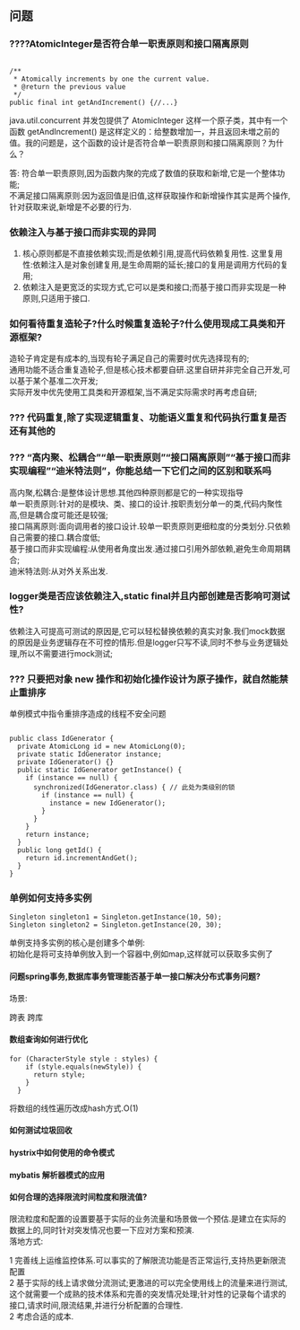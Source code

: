 ## 问题

### ????AtomicInteger是否符合单一职责原则和接口隔离原则


```

/**
 * Atomically increments by one the current value.
 * @return the previous value
 */
public final int getAndIncrement() {//...}
```
java.util.concurrent 并发包提供了 AtomicInteger 这样一个原子类，其中有一个函数 getAndIncrement() 是这样定义的：给整数增加一，并且返回未増之前的值。我的问题是，这个函数的设计是否符合单一职责原则和接口隔离原则？为什么？

答: 符合单一职责原则,因为函数内聚的完成了数值的获取和新增,它是一个整体功能;     
不满足接口隔离原则:因为返回值是旧值,这样获取操作和新增操作其实是两个操作,针对获取来说,新增是不必要的行为.


### 依赖注入与基于接口而非实现的异同

1. 核心原则都是不直接依赖实现;而是依赖引用,提高代码依赖复用性.
    这里复用性:依赖注入是对象创建复用,是生命周期的延长;接口的复用是调用方代码的复用;
2. 依赖注入是更宽泛的实现方式,它可以是类和接口;而基于接口而非实现是一种原则,只适用于接口.

### 如何看待重复造轮子?什么时候重复造轮子?什么使用现成工具类和开源框架?

造轮子肯定是有成本的,当现有轮子满足自己的需要时优先选择现有的;    
通用功能不适合重复造轮子,但是核心技术都要自研.这里自研并非完全自己开发,可以基于某个基准二次开发;    
实际开发中优先使用工具类和开源框架,当不满足实际需求时再考虑自研;

### ??? 代码重复,除了实现逻辑重复、功能语义重复和代码执行重复是否还有其他的


### ??? “高内聚、松耦合”“单一职责原则”“接口隔离原则”“基于接口而非实现编程”“迪米特法则”，你能总结一下它们之间的区别和联系吗

高内聚,松耦合:是整体设计思想.其他四种原则都是它的一种实现指导    
单一职责原则:针对的是模块、类、接口的设计.按职责划分单一的类,代码内聚性高,但是耦合度可能还是较强;    
接口隔离原则:面向调用者的接口设计.较单一职责原则更细粒度的分类划分.只依赖自己需要的接口.耦合度低;    
基于接口而非实现编程:从使用者角度出发.通过接口引用外部依赖,避免生命周期耦合;    
迪米特法则:从对外关系出发.    


### logger类是否应该依赖注入,static final并且内部创建是否影响可测试性?

依赖注入可提高可测试的原因是,它可以轻松替换依赖的真实对象.我们mock数据的原因是业务逻辑存在不可控的情形.但是logger只写不读,同时不参与业务逻辑处理,所以不需要进行mock测试;


### ??? 只要把对象 new 操作和初始化操作设计为原子操作，就自然能禁止重排序

单例模式中指令重排序造成的线程不安全问题

```

public class IdGenerator { 
  private AtomicLong id = new AtomicLong(0);
  private static IdGenerator instance;
  private IdGenerator() {}
  public static IdGenerator getInstance() {
    if (instance == null) {
      synchronized(IdGenerator.class) { // 此处为类级别的锁
        if (instance == null) {
          instance = new IdGenerator();
        }
      }
    }
    return instance;
  }
  public long getId() { 
    return id.incrementAndGet();
  }
}
```

### 单例如何支持多实例

```
Singleton singleton1 = Singleton.getInstance(10, 50);
Singleton singleton2 = Singleton.getInstance(20, 30);
```
单例支持多实例的核心是创建多个单例:    
初始化是将可支持单例放入到一个容器中,例如map,这样就可以获取多实例了


#### 问题spring事务,数据库事务管理能否基于单一接口解决分布式事务问题?
场景:

跨表
跨库


#### 数组查询如何进行优化

```
for (CharacterStyle style : styles) {
    if (style.equals(newStyle)) {
      return style;
    }
  }
```

将数组的线性遍历改成hash方式.O(1)


#### 如何测试垃圾回收


#### hystrix中如何使用的命令模式

#### mybatis 解析器模式的应用

#### 如何合理的选择限流时间粒度和限流值?

限流粒度和配置的设置要基于实际的业务流量和场景做一个预估.是建立在实际的数据上的,同时针对突发情况也要一下应对方案和预演.    
落地方式:

  1 完善线上运维监控体系.可以事实的了解限流功能是否正常运行,支持热更新限流配置    
  2 基于实际的线上请求做分流测试;更激进的可以完全使用线上的流量来进行测试,这个就需要一个成熟的技术体系和完善的突发情况处理;针对性的记录每个请求的接口,请求时间,限流结果,并进行分析配置的合理性.    
  2 考虑合适的成本.



